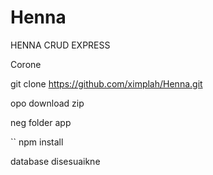 # Henna
HENNA CRUD EXPRESS


Corone

git clone https://github.com/ximplah/Henna.git

opo download zip

neg folder app 

`` npm install

database disesuaikne
